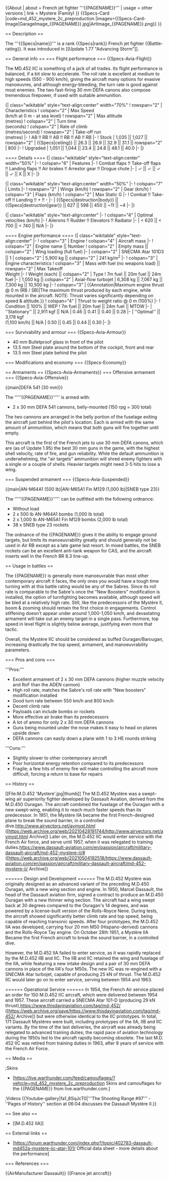 {{About
| about = French jet fighter '''{{PAGENAME}}'''
| usage = other versions
| link = Mystere (Family)
}}
{{Specs-Card
|code=md_452_mystere_2c_preproduction
|images={{Specs-Card-Image|GarageImage_{{PAGENAME}}.jpg|ArtImage_{{PAGENAME}}.png}}
}}

== Description ==
<!-- ''In the description, the first part should be about the history of and the creation and combat usage of the aircraft, as well as its key features. In the second part, tell the reader about the aircraft in the game. Insert a screenshot of the vehicle, so that if the novice player does not remember the vehicle by name, he will immediately understand what kind of vehicle the article is talking about.'' -->
The '''{{Specs|name}}''' is a rank {{Specs|rank}} French jet fighter {{Battle-rating}}. It was introduced in [[Update 1.77 "Advancing Storm"]].

== General info ==
=== Flight performance ===
{{Specs-Avia-Flight}}
<!-- ''Describe how the aircraft behaves in the air. Speed, manoeuvrability, acceleration and allowable loads - these are the most important characteristics of the vehicle.'' -->
The MD.452 IIC is something of a jack of all trades. Its flight performance is balanced, if a bit slow to accelerate. The roll rate is excellent at medium to high speeds (550 - 900 km/h), giving the aircraft many options for evasive manoeuvres, and although energy-bleeding, the turn rate is good against most enemies. The two fast-firing 30 mm DEFA canons also compose tremendous firepower, if used with suitable ammunition.

{| class="wikitable" style="text-align:center" width="70%"
! rowspan="2" | Characteristics
! colspan="2" | Max Speed<br>(km/h at 0 m - at sea level)
! rowspan="2" | Max altitude<br>(metres)
! colspan="2" | Turn time<br>(seconds)
! colspan="2" | Rate of climb<br>(metres/second)
! rowspan="2" | Take-off run<br>(metres)
|-
! AB !! RB !! AB !! RB !! AB !! RB
|-
! Stock
| 1,035 || 1,027 || rowspan="2" | {{Specs|ceiling}} || 26.3 || 26.9 || 32.9 || 31.1 || rowspan="2" | 800
|-
! Upgraded
| 1,051 || 1,044 || 23.4 || 24.8 || 48.1 || 40.0
|-
|}

==== Details ====
{| class="wikitable" style="text-align:center" width="50%"
|-
! colspan="6" | Features
|-
! Combat flaps !! Take-off flaps !! Landing flaps !! Air brakes !! Arrestor gear !! Drogue chute
|-
| ✓ || ✓ || ✓ || ✓ || X || X     <!-- ✓ -->
|-
|}

{| class="wikitable" style="text-align:center" width="50%"
|-
! colspan="7" | Limits
|-
! rowspan="2" | Wings (km/h)
! rowspan="2" | Gear (km/h)
! colspan="3" | Flaps (km/h)
! colspan="2" | Max Static G
|-
! Combat !! Take-off !! Landing !! + !! -
|-
| {{Specs|destruction|body}} || {{Specs|destruction|gear}} || 627 || 598 || 450 || ~11 || ~4
|-
|}

{| class="wikitable" style="text-align:center"
|-
! colspan="4" | Optimal velocities (km/h)
|-
! Ailerons !! Rudder !! Elevators !! Radiator
|-
| < 620 || < 700 || < 740 || N/A
|-
|}

==== Engine performance ====
{| class="wikitable" style="text-align:center"
|-
! colspan="3" | Engine
! colspan="4" | Aircraft mass
|-
! colspan="2" | Engine name || Number
! colspan="2" | Empty mass || colspan="2" | Wing loading (full fuel)
|-
| colspan="2" | SNECMA Atar 101D3 ||  1
| colspan="2" | 5,900 kg || colspan="2" | 241 kg/m<sup>2</sup>
|-
! colspan="3" | Engine characteristics
! colspan="3" | Mass with fuel (no weapons load) || rowspan="2" | Max Takeoff<br />Weight
|-
! Weight (each) || colspan="2" | Type
! 7m fuel || 20m fuel || 24m fuel
|-
| 1,050 kg || colspan="2" | Axial-flow turbojet
| 6,308 kg || 7,067 kg || 7,300 kg || 10,500 kg
|-
! colspan="3" | {{Annotation|Maximum engine thrust @ 0 m (RB / SB)|The maximum thrust produced by each engine, while mounted in the aircraft. NOTE: Thrust varies significantly depending on speed & altitude.}}
! colspan="4" | Thrust to weight ratio @ 0 m (100%)
|-
! Condition || 100% || WEP
! 7m fuel || 20m fuel || 24m fuel || MTOW
|-
| ''Stationary'' || 2,911 kgf || N/A
| 0.46 || 0.41 || 0.40 || 0.28
|-
| ''Optimal'' || 3,178 kgf<br />(1,100 km/h) || N/A
| 0.50 || 0.45 || 0.44 || 0.30
|-
|}

=== Survivability and armour ===
{{Specs-Avia-Armour}}
<!-- ''Examine the survivability of the aircraft. Note how vulnerable the structure is and how secure the pilot is, whether the fuel tanks are armoured, etc. Describe the armour, if there is any, and also mention the vulnerability of other critical aircraft systems.'' -->

* 40 mm Bulletproof glass in front of the pilot
* 13.5 mm Steel plate around the bottom of the cockpit, front and rear
* 13.5 mm Steel plate behind the pilot

=== Modifications and economy ===
{{Specs-Economy}}

== Armaments ==
{{Specs-Avia-Armaments}}
=== Offensive armament ===
{{Specs-Avia-Offensive}}
<!-- ''Describe the offensive armament of the aircraft, if any. Describe how effective the cannons and machine guns are in a battle, and also what belts or drums are better to use. If there is no offensive weaponry, delete this subsection.'' -->
{{main|DEFA 541 (30 mm)}}

The '''''{{PAGENAME}}''''' is armed with:

* 2 x 30 mm DEFA 541 cannons, belly-mounted (150 rpg = 300 total)

The two cannons are arranged in the belly portion of the fuselage exiting the aircraft just behind the pilot's location. Each is armed with the same amount of ammunition, which means that both guns will fire together until empty.

This aircraft is the first of the French jets to use 30 mm DEFA canons, which are (as of Update 1.95) the best 30 mm guns in the game, with the highest shell velocity, rate of fire, and gun reliability. While the default ammunition is underwhelming, the "air targets" ammunition will shred enemy fighters with a single or a couple of shells. Heavier targets might need 3-5 hits to lose a wing.

=== Suspended armament ===
{{Specs-Avia-Suspended}}
<!-- ''Describe the aircraft's suspended armament: additional cannons under the wings, bombs, rockets and torpedoes. This section is especially important for bombers and attackers. If there is no suspended weaponry remove this subsection.'' -->
{{main|AN-M64A1 (500 lb)|AN-M65A1 Fin M129 (1,000 lb)|SNEB type 23}}

The '''''{{PAGENAME}}''''' can be outfitted with the following ordnance:

* Without load
* 2 x 500 lb AN-M64A1 bombs (1,000 lb total)
* 2 x 1,000 lb AN-M65A1 Fin M129 bombs (2,000 lb total)
* 38 x SNEB type 23 rockets

The ordnance of the {{PAGENAME}} gives it the ability to engage ground targets, but limits its manoeuvrability greatly and should generally not be used in Air RB except as a late game last resort. In mixed battles, the SNEB rockets can be an excellent anti-tank weapon for CAS, and the aircraft inserts well in the French BR 8.3 line-up.

== Usage in battles ==
<!-- ''Describe the tactics of playing in the aircraft, the features of using aircraft in a team and advice on tactics. Refrain from creating a "guide" - do not impose a single point of view, but instead, give the reader food for thought. Examine the most dangerous enemies and give recommendations on fighting them. If necessary, note the specifics of the game in different modes (AB, RB, SB).'' -->
The {{PAGENAME}} is generally more manoeuvrable than most other contemporary aircraft it faces, the only ones you would have a tough time turning with at this battle rating would be any of the Sabres. Since its roll rate is comparable to the Sabre's once the "New Boosters" modification is installed, the option of turnfighting becomes available, although speed will be bled at a relatively high rate. Still, like the predecessors of the Mystère II, boom & zooming should remain the first choice in engagements. Control stiffening doesn't appear under around 1,000-1,050 km/h, and devastating armament will take out an enemy target in a single pass. Furthermore, top speed in level flight is slightly below average, justifying even more that tactic.

Overall, the Mystère IIC should be considered as buffed Ouragan/Barougan, increasing drastically the top speed, armament, and manoeuvrability parameters.

=== Pros and cons ===
<!-- ''Summarise and briefly evaluate the vehicle in terms of its characteristics and combat effectiveness. Mark its pros and cons in the bulleted list. Try not to use more than 6 points for each of the characteristics. Avoid using categorical definitions such as "bad", "good" and the like - use substitutions with softer forms such as "inadequate" and "effective".'' -->

'''Pros:'''

* Excellent armament of 2 x 30 mm DEFA cannons (higher muzzle velocity and RoF than the ADEN cannon)
* High roll rate, matches the Sabre's roll rate with "New boosters" modification installed
* Good turn rate between 550 km/h and 800 km/h
* Decent climb rate
* Payloads can include bombs or rockets
* More effective air brake than its predecessors
* A lot of ammo for only 2 x 30 mm DEFA cannons
* Guns being mounted under the nose makes it easy to head on planes upside down
* DEFA cannons can easily down a plane with 1 to 3 HE rounds striking

'''Cons:'''

* Slightly slower to other contemporary aircraft
* Poor horizontal energy retention compared to its predecessors
* Fragile; a few hits of enemy fire will make controlling the aircraft more difficult, forcing a return to base for repairs

== History ==
<!-- ''Describe the history of the creation and combat usage of the aircraft in more detail than in the introduction. If the historical reference turns out to be too long, take it to a separate article, taking a link to the article about the vehicle and adding a block "/History" (example: <nowiki>https://wiki.warthunder.com/(Vehicle-name)/History</nowiki>) and add a link to it here using the <code>main</code> template. Be sure to reference text and sources by using <code><nowiki><ref></ref></nowiki></code>, as well as adding them at the end of the article with <code><nowiki><references /></nowiki></code>. This section may also include the vehicle's dev blog entry (if applicable) and the in-game encyclopedia description (under <code><nowiki>=== In-game description ===</nowiki></code>, also if applicable).'' -->
[[File:M.D.452 'Mystere'.jpg|thumb]]
The M.D.452 Mystère was a swept-wing air superiority fighter developed by Dassault Aviation, derived from the M.D.450 Ouragan. The aircraft combined the fuselage of the Ouragan with a new swept-wing, enabling it to reach much faster speeds than its predecessor. In 1951, the Mystère IIA became the first French-designed plane to break the sound barrier, in a controlled dive.<ref name=":0">http://www.airvectors.net/avmyst.html ([https://web.archive.org/web/20210428191744/http://www.airvectors.net/avmyst.html Archive])</ref> Later on, the M.D.452 IIC would enter service with the French Air force, and serve until 1957, when it was relegated to training duties.<ref name=":1">https://www.dassault-aviation.com/en/passion/aircraft/military-dassault-aircraft/md-452-mystere-ii/# ([https://web.archive.org/web/20210504192518/https://www.dassault-aviation.com/en/passion/aircraft/military-dassault-aircraft/md-452-mystere-ii/ Archive])</ref>

====== Design and Development ======
The M.D.452 Mystère was originally designed as an advanced variant of the preceding M.D.450 Ouragan, with a new wing section and engine. In 1950, Marcel Dassault, the head of the Dassault aviation firm, signed a contract to produce an M.D.450 Ouragan with a new thinner wing section.<ref name=":1" /> The aircraft had a wing swept back at 30 degrees compared to the Ouragan's 14 degrees, and was powered by a license-built version of the Rolls-Royce Nene. During tests, the aircraft showed significantly better climb rate and top speed, being capable of reaching transonic speeds. After four prototypes, the M.D.452 IIA was developed, carrying four 20 mm M50 (Hispano-derived) cannons and the Rolls-Royce Tay engine. On October 28th 1951, a Mystère IIA Became the first French aircraft to break the sound barrier, in a controlled dive.<ref name=":0" />

However, the M.D.452 IIA failed to enter service, as it was rapidly replaced by the M.D.452 IIB and IIC. The IIB and IIC retained the wing and fuselage of the IIA, while featuring a new intake design and a pair of 30 mm DEFA cannons in place of the IIA's four M50s.<ref name=":0" /> The new IIC was re-engined with a SNECMA Atar turbojet, capable of producing 25 kN of thrust. The M.D.452 IIC would later go on to enter service, serving between 1954 and 1963.

====== Operational Service ======
In 1954, the French Air service placed an order for 150 M.D.452 IIC aircraft, which were delivered between 1954 and 1957.<ref name=":1" /> These aircraft carried a SNECMA Atar 101-D (producing 29 kN thrust),<ref>https://www.thisdayinaviation.com/tag/md-452/ ([https://web.archive.org/save/https://www.thisdayinaviation.com/tag/md-452/ Archive])</ref> but were otherwise identical to the IIC prototypes. In total, 171 Dassault Mystères were built, including prototypes of the IIA, IIB and IIC variants. By the time of the last deliveries, the aircraft was already being relegated to advanced training duties; the rapid pace of aviation technology during the 1950s led to the aircraft rapidly becoming obsolete.<ref name=":0" /> The last M.D. 452 IIC was retired from training duties in 1963, after 9 years of service with the French Air Force.

== Media ==
<!-- ''Excellent additions to the article would be video guides, screenshots from the game, and photos.'' -->

;Skins

* [https://live.warthunder.com/feed/camouflages/?vehicle=md_452_mystere_2c_preproduction Skins and camouflages for the {{PAGENAME}} from live.warthunder.com.]

;Videos
{{Youtube-gallery|fa1_8SqJcT0|'''The Shooting Range #97''' - ''Pages of History'' section at 06:04 discusses the Dassault Mystère II.}}

== See also ==
<!-- ''Links to the articles on the War Thunder Wiki that you think will be useful for the reader, for example:''
* ''reference to the series of the aircraft;''
* ''links to approximate analogues of other nations and research trees.'' -->

* [[M.D.452 IIA]]

== External links ==
<!-- ''Paste links to sources and external resources, such as:''
* ''topic on the official game forum;''
* ''other literature.'' -->

* [https://forum.warthunder.com/index.php?/topic/402783-dassault-md452a-mystere-iic-atar-101/ Official data sheet - more details about the performance]

=== References ===
<references />

{{AirManufacturer Dassault}}
{{France jet aircraft}}